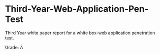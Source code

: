 # Third-Year-Web-Application-Pen-Test

Third Year white paper report for a white box-web application penetration test.

Grade: A

